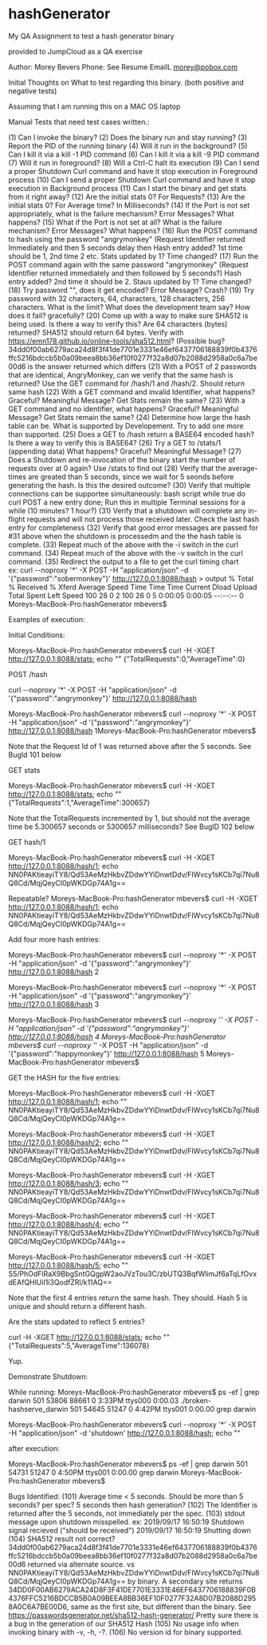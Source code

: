 # hashGenerator
My QA Assignment to test a hash generator binary

provided to JumpCloud as a QA exercise

Author:  Morey Bevers
Phone:   See Resume
EmailL   morey@pobox.com


Initial Thoughts on What to test regarding this binary. (both positive and negative tests)

Assuming that I am running this on a MAC OS laptop


Manual Tests that need test cases written.:

(1) Can I invoke the binary?
(2) Does the binary run and stay running?
(3) Report the PID of the running binary
(4) Will it run in the background?
(5) Can I kill it via a kill -1 PID command
(6) Can I kill it via a kill -9 PID command
(7) Will it run in foreground?
(8) Will a Ctrl-C halt its execution
(9) Can I send a proper Shutdown Curl command and have it stop execution in Foreground process
(10) Can I send a proper Shutdown Curl command and have it stop execution in Background process
(11) Can I start the binary and get stats from it right away? 
(12) Are the initial stats 0?  For Requests?
(13) Are the initial stats 0? For Average time?  In Milliseconds?
(14) If the Port is not set appropriately, what is the failure mechanism?  Error Messages?   What happens?
(15) What if the Port is not set at all?  What is the failure mechanism?  Error Messages?  What happens?
(16) Run the POST command to hash using the password "angrymonkey"  (Request Identifier returned Immediately and then 5 seconds delay then Hash entry added?  1st time should be 1, 2nd time 2 etc.  Stats updated by 1?  Time changed?
(17) Run the POST command again with the same password "angrymonkey"  (Request Identifier returned immediately and then followed by 5 seconds?)  Hash entry added?    2nd time it should be 2. Staus updated by 1?  Time changed?
(18) Try password "", does it get encoded?  Error Message?  Crash?
(19) Try password with 32 characters, 64, characters, 128 characters, 256 characters.  What is the limit?  What does the development team say?  How does it fail?  gracefully?
(20) Come up with a way to make sure SHA512 is being used.  Is there a way to verify this? Are 64 characters (bytes) returned?  SHA512 should return 64 bytes.  Verify with https://emn178.github.io/online-tools/sha512.html?  (Possible bug?  34dd0f00ab6279aca24d8f3f41de7701e3331e46ef6437706188839f0b4376ffc5216bdccb5b0a09beea8bb36ef10f0277f32a8d07b2088d2958a0c6a7be00d6 is the answer returned which differs
(21) With a POST of 2 passwords that are identical, AngryMonkey, can we verify that the same hash is returned?  Use the GET command for /hash/1 and /hash/2.  Should return same hash
(22) With a GET command and invalid Identifier, what happens?  Graceful?  Meaningful Message?  Get Stats remain the same?
(23) With a GET command and no identifier, what happens? Graceful?  Meaningful Message? Get Stats remain the same?
(24) Determine how large the hash table can be. What is supported by Developement.  Try to add one more than supported.
(25) Does a GET to /hash return a BASE64 encoded hash?  Is there a way to verify this is BASE64?
(26) Try a GET to /stats/1 (appending data) What happens?  Graceful?   Meaningful Message?
(27) Does a Shutdown and re-invocation of the binary start the number of requests over at 0 again?  Use /stats to find out
(28) Verify that the average-times are greated than 5 seconds, since we wait for 5 seonds before generating the hash.  Is this the desired outcome?
(30) Verify that multiple connections can be supportee simultaneously:   bash script while true do curl POST a new entry done;  Run this in multiple Terminal sessions for a while (10 minutes?  1 hour?) 
(31) Verify that a shutdown will complete any in-flight requests and will not process those received later.  Check the last hash entry for completeness
(32) Verify that good error messages are passed for #31 above when the shutdown is processedm and the the hash table is complete.
(33) Repeat much of the above with the -i switch in the curl command.
(34) Repeat much of the above with the -v switch in the curl command.
(35) Redirect the output to a file to get the curl timing chart  
     ex:   curl  --noproxy '*'  -X POST -H "application/json" -d '{"password":"sobermonkey"}' http://127.0.0.1:8088/hash > output
  % Total    % Received % Xferd  Average Speed   Time    Time     Time  Current
                                 Dload  Upload   Total   Spent    Left  Speed
100    28    0     2  100    26      0      5  0:00:05  0:00:05 --:--:--     0
Moreys-MacBook-Pro:hashGenerator mbevers$ 




Examples of execution:


Initial Conditions:

Moreys-MacBook-Pro:hashGenerator mbevers$ curl -H -XGET http://127.0.0.1:8088/stats; echo ""
{"TotalRequests":0,"AverageTime":0}



POST /hash

curl  --noproxy '*'  -X POST -H "application/json" -d '{"password":"angrymonkey"}' http://127.0.0.1:8088/hash  

Moreys-MacBook-Pro:hashGenerator mbevers$ curl  --noproxy '*'  -X POST -H "application/json" -d '{"password":"angrymonkey"}' http://127.0.0.1:8088/hash
1Moreys-MacBook-Pro:hashGenerator mbevers$ 

Note that the Request Id of 1 was returned above after the 5 seconds.  See BugId 101 below


GET stats

Moreys-MacBook-Pro:hashGenerator mbevers$ curl -H -XGET http://127.0.0.1:8088/stats; echo ""
{"TotalRequests":1,"AverageTime":300657}

Note that the TotalRequests incremented by 1, but should not the average time be 5.300657 seconds or 5300657 milliseconds?  See BugID 102 below



GET hash/1

Moreys-MacBook-Pro:hashGenerator mbevers$  curl -H -XGET http://127.0.0.1:8088/hash/1; echo
NN0PAKtieayiTY8/Qd53AeMzHkbvZDdwYYiDnwtDdv/FIWvcy1sKCb7qi7Nu8Q8Cd/MqjQeyCI0pWKDGp74A1g==

Repeatable?
Moreys-MacBook-Pro:hashGenerator mbevers$  curl -H -XGET http://127.0.0.1:8088/hash/1; echo
NN0PAKtieayiTY8/Qd53AeMzHkbvZDdwYYiDnwtDdv/FIWvcy1sKCb7qi7Nu8Q8Cd/MqjQeyCI0pWKDGp74A1g==


Add four more hash entries:

Moreys-MacBook-Pro:hashGenerator mbevers$ curl  --noproxy '*'  -X POST -H "application/json" -d '{"password":"angrymonkey"}' http://127.0.0.1:8088/hash
2

Moreys-MacBook-Pro:hashGenerator mbevers$ curl  --noproxy '*'  -X POST -H "application/json" -d '{"password":"angrymonkey"}' http://127.0.0.1:8088/hash
3

Moreys-MacBook-Pro:hashGenerator mbevers$ curl  --noproxy '*'  -X POST -H "application/json" -d '{"password":"angrymonkey"}' http://127.0.0.1:8088/hash
4
Moreys-MacBook-Pro:hashGenerator mbevers$ curl  --noproxy '*'  -X POST -H "application/json" -d '{"password":"happymonkey"}' http://127.0.0.1:8088/hash
5
Moreys-MacBook-Pro:hashGenerator mbevers$ 


GET the HASH for the five entries:

Moreys-MacBook-Pro:hashGenerator mbevers$ curl -H -XGET http://127.0.0.1:8088/hash/1; echo ""
NN0PAKtieayiTY8/Qd53AeMzHkbvZDdwYYiDnwtDdv/FIWvcy1sKCb7qi7Nu8Q8Cd/MqjQeyCI0pWKDGp74A1g==

Moreys-MacBook-Pro:hashGenerator mbevers$ curl -H -XGET http://127.0.0.1:8088/hash/2; echo ""
NN0PAKtieayiTY8/Qd53AeMzHkbvZDdwYYiDnwtDdv/FIWvcy1sKCb7qi7Nu8Q8Cd/MqjQeyCI0pWKDGp74A1g==

Moreys-MacBook-Pro:hashGenerator mbevers$ curl -H -XGET http://127.0.0.1:8088/hash/3; echo ""
NN0PAKtieayiTY8/Qd53AeMzHkbvZDdwYYiDnwtDdv/FIWvcy1sKCb7qi7Nu8Q8Cd/MqjQeyCI0pWKDGp74A1g==

Moreys-MacBook-Pro:hashGenerator mbevers$ curl -H -XGET http://127.0.0.1:8088/hash/4; echo ""
NN0PAKtieayiTY8/Qd53AeMzHkbvZDdwYYiDnwtDdv/FIWvcy1sKCb7qi7Nu8Q8Cd/MqjQeyCI0pWKDGp74A1g==

Moreys-MacBook-Pro:hashGenerator mbevers$ curl -H -XGET http://127.0.0.1:8088/hash/5; echo ""
S5/PhOdFlRaX9BbgSntGQgpW2aoJVzTou3C/zbUTQ3BqfWlimJf6aTqLfOvxdEAfQHlUiI1i3QodfZRl/k11AQ==

Note that the first 4 entries return the same hash.  They should.  Hash 5 is unique and should return a different hash.


Are the stats updated to reflect 5 entries?


curl -H -XGET http://127.0.0.1:8088/stats; echo ""
{"TotalRequests":5,"AverageTime":136078}

Yup.



Demonstrate Shutdown:

While running:
Moreys-MacBook-Pro:hashGenerator mbevers$ ps -ef | grep darwin
  501 53806 88661   0  3:33PM ttys000    0:00.03 ./broken-hashserve_darwin
  501 54645 51247   0  4:42PM ttys001    0:00.00 grep darwin


Moreys-MacBook-Pro:hashGenerator mbevers$ curl --noproxy '*' -X POST -H "application/json" -d 'shutdown' http://127.0.0.1:8088/hash; echo ""


after execution:

Moreys-MacBook-Pro:hashGenerator mbevers$  ps -ef | grep darwin
  501 54731 51247   0  4:50PM ttys001    0:00.00 grep darwin
Moreys-MacBook-Pro:hashGenerator mbevers$ 





Bugs Identified:
(101) Average time < 5 seconds.  Should be more than 5 seconds?  per spec?  5 seconds then hash generation?
(102) The Identifier is returned after the 5 seconds, not immediately per the spec.
(103) stdout message upon shutdown misspelled. 
  ex:
  2019/09/17 16:50:19 Shutdown signal recieved  ("should be received")
  2019/09/17 16:50:19 Shutting down
(104) SHA512 result not correct?  34dd0f00ab6279aca24d8f3f41de7701e3331e46ef6437706188839f0b4376ffc5216bdccb5b0a09beea8bb36ef10f0277f32a8d07b2088d2958a0c6a7be00d6 returned via alternate source.
  vs NN0PAKtieayiTY8/Qd53AeMzHkbvZDdwYYiDnwtDdv/FIWvcy1sKCb7qi7Nu8Q8Cd/MqjQeyCI0pWKDGp74A1g== by binary.  A secondary site returns 34DD0F00AB6279ACA24D8F3F41DE7701E3331E46EF6437706188839F0B4376FFC5216BDCCB5B0A09BEEA8BB36EF10F0277F32A8D07B2088D2958A0C6A7BE00D6, same as the first site, but different than the binary.  See https://passwordsgenerator.net/sha512-hash-generator/   Pretty sure there is a bug in the generation of our SHA512 Hash
(105) No usage info when invoking binary with -v, -h, -?.
(106) No version id for binary supported.



